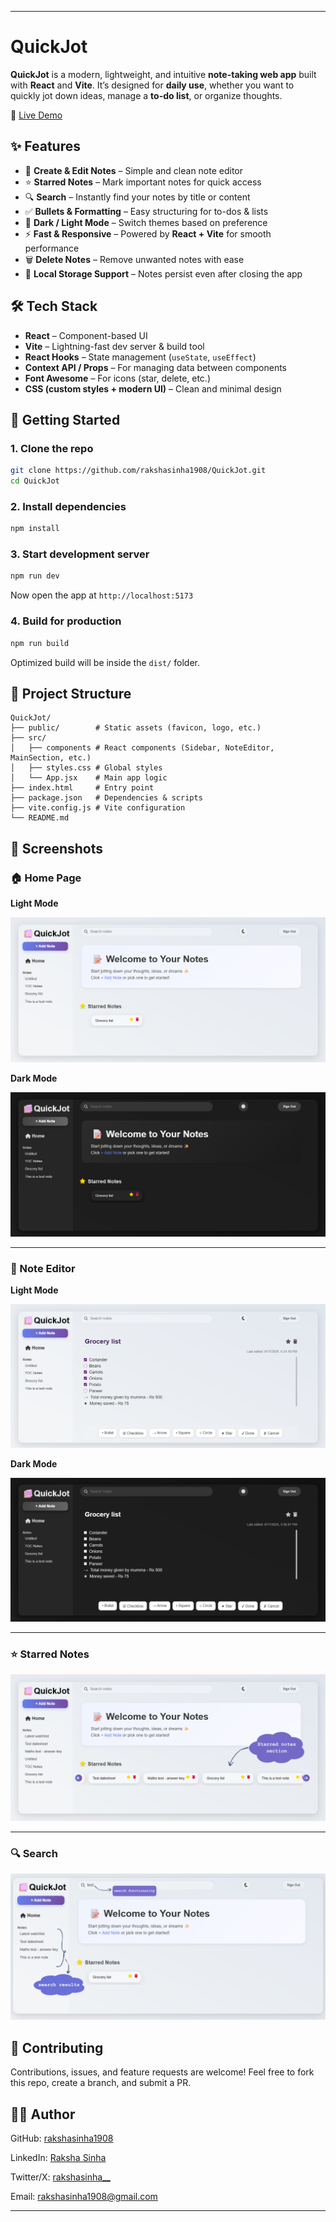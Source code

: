 
---

# QuickJot

**QuickJot** is a modern, lightweight, and intuitive **note-taking web app** built with **React** and **Vite**.
It’s designed for **daily use**, whether you want to quickly jot down ideas, manage a **to-do list**, or organize thoughts.

🚀 [Live Demo](https://quickjot.vercel.app)

## ✨ Features

* 📝 **Create & Edit Notes** – Simple and clean note editor
* ⭐ **Starred Notes** – Mark important notes for quick access
* 🔍 **Search** – Instantly find your notes by title or content
* ✅ **Bullets & Formatting** – Easy structuring for to-dos & lists
* 🌙 **Dark / Light Mode** – Switch themes based on preference
* ⚡ **Fast & Responsive** – Powered by **React + Vite** for smooth performance
* 🗑️ **Delete Notes** – Remove unwanted notes with ease
* 💾 **Local Storage Support** – Notes persist even after closing the app

## 🛠️ Tech Stack

* **React** – Component-based UI
* **Vite** – Lightning-fast dev server & build tool
* **React Hooks** – State management (`useState`, `useEffect`)
* **Context API / Props** – For managing data between components
* **Font Awesome** – For icons (star, delete, etc.)
* **CSS (custom styles + modern UI)** – Clean and minimal design

## 🚀 Getting Started

### 1. Clone the repo

```bash
git clone https://github.com/rakshasinha1908/QuickJot.git
cd QuickJot
```

### 2. Install dependencies

```bash
npm install
```

### 3. Start development server

```bash
npm run dev
```

Now open the app at `http://localhost:5173`

### 4. Build for production

```bash
npm run build
```

Optimized build will be inside the `dist/` folder.

## 📂 Project Structure

```
QuickJot/
├── public/        # Static assets (favicon, logo, etc.)
├── src/
│   ├── components # React components (Sidebar, NoteEditor, MainSection, etc.)
│   ├── styles.css # Global styles
│   └── App.jsx    # Main app logic
├── index.html     # Entry point
├── package.json   # Dependencies & scripts
├── vite.config.js # Vite configuration
└── README.md
```

## 📸 Screenshots

### 🏠 Home Page
**Light Mode**

![Home Page Light](./screenshots/home-light.png)

**Dark Mode**  

![Home Page Dark](./screenshots/home-dark.png)

---

### 📝 Note Editor
**Light Mode**

![Note Editor Light](./screenshots/note-editor-light.png)

**Dark Mode**

![Note Editor Dark](./screenshots/note-editor-dark.png)

---

### ⭐ Starred Notes
![Starred Notes](./screenshots/starred.png)

---

### 🔍 Search
![Search](./screenshots/search.png)




## 🤝 Contributing

Contributions, issues, and feature requests are welcome!
Feel free to fork this repo, create a branch, and submit a PR.




## 👩‍💻 Author

GitHub: [rakshasinha1908](https://github.com/rakshasinha1908)

LinkedIn: [Raksha Sinha](https://www.linkedin.com/in/raksha-sinha-7771b8278/)

Twitter/X: [rakshasinha__](https://x.com/rakshasinha__)

Email: rakshasinha1908@gmail.com

---
